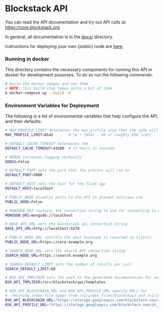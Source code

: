 # Blockstack API

You can read the API documentation and try out API calls at: https://core.blockstack.org

In general, all documentation is in the [docs/](https://github.com/blockstack/blockstack-core/tree/master/docs) directory.

Instructions for deploying your own (public) node are [here](https://github.com/blockstack/blockstack-core/tree/master/docs/install-api.md).

### Running in docker

This directory contains the necessary components for running this API in docker for development purposes. To do so run the following commands:

```bash
# Build the docker images and run them
# NOTE: this build step takes quite a bit of time
$ docker-compose up --build -d 
```

### Environment Variables for Deployment

The following is a list of environmental variables that help configure the API, and their defaults:

```bash
# MAX_PROFILE_LIMIT determines the max profile size that the node will index
MAX_PROFILE_LIMIT=8142       # (8 * 1024) - 50 or roughly 8kb limit

# DEFAULT_CACHE_TIMEOUT determines the
DEFAULT_CACHE_TIMEOUT=43200  # 12 hours in seconds

# DEBUG increases logging verbosity
DEBUG=False

# DEFAULT_PORT sets the port that the process will run on
DEFAULT_PORT=5000

# DEFAULT_HOST sets the host for the flask app
DEFAULT_HOST=localhost

# PUBLIC_NODE disables posts to the API to prevent malicous use
PUBLIC_NODE=False

# MONGODB_URI contains the connection string to use for connecting to mongo
MONGODB_URI=mongodb://localhost

# BASE_API_URL sets the blockstack api connection string
BASE_API_URL=http://localhost:6270

# PUBLIC_NODE_URL controls the what hostname is returned to clients
PUBLIC_NODE_URL=https://core.example.org

# SEARCH_NODE_URL sets the search API connection string
SEARCH_NODE_URL=https://search.example.org

# SEARCH_DEFAULT_LIMIT sets the number of results per call
SEARCH_DEFAULT_LIMIT=50

# BSK_API_TMPLTDIR sets the path to the generated documentation for serving
BSK_API_TMPLTDIR=/src/blockstack/api/templates

# BSK_API_BLOCKCHAIN_URL and BSK_API_PROFILE_URL specify URLs for
#  fetching index file dumps from /v1/index_files/blockchain and /v1/index_files/profiles
BSK_API_BLOCKCHAIN_URL="https://storage.googleapis.com/blockstack-search_indexer_data/blockchain_data.json"
BSK_API_PROFILE_URL="https://storage.googleapis.com/blockstack-search_indexer_data/profile_data.json"
```
